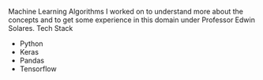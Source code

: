 Machine Learning Algorithms I worked on to understand more about the concepts and to get some experience in this domain under Professor Edwin Solares.
Tech Stack
- Python
- Keras
- Pandas
- Tensorflow
